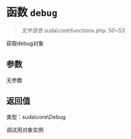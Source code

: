 # 函数 `debug`

> *文件信息* suda\core\functions.php: 50~53

获取debug对象


## 参数


无参数


## 返回值

类型：suda\core\Debug

 调试用对象实例

